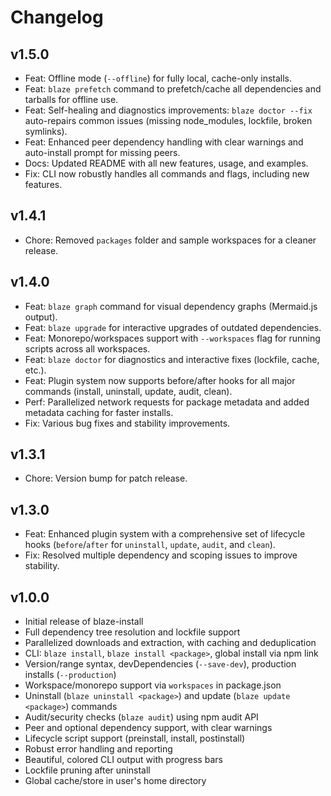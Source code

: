 # Changelog

## v1.5.0
- Feat: Offline mode (`--offline`) for fully local, cache-only installs.
- Feat: `blaze prefetch` command to prefetch/cache all dependencies and tarballs for offline use.
- Feat: Self-healing and diagnostics improvements: `blaze doctor --fix` auto-repairs common issues (missing node_modules, lockfile, broken symlinks).
- Feat: Enhanced peer dependency handling with clear warnings and auto-install prompt for missing peers.
- Docs: Updated README with all new features, usage, and examples.
- Fix: CLI now robustly handles all commands and flags, including new features.

## v1.4.1
- Chore: Removed `packages` folder and sample workspaces for a cleaner release.

## v1.4.0
- Feat: `blaze graph` command for visual dependency graphs (Mermaid.js output).
- Feat: `blaze upgrade` for interactive upgrades of outdated dependencies.
- Feat: Monorepo/workspaces support with `--workspaces` flag for running scripts across all workspaces.
- Feat: `blaze doctor` for diagnostics and interactive fixes (lockfile, cache, etc.).
- Feat: Plugin system now supports before/after hooks for all major commands (install, uninstall, update, audit, clean).
- Perf: Parallelized network requests for package metadata and added metadata caching for faster installs.
- Fix: Various bug fixes and stability improvements.

## v1.3.1
- Chore: Version bump for patch release.

## v1.3.0
- Feat: Enhanced plugin system with a comprehensive set of lifecycle hooks (`before`/`after` for `uninstall`, `update`, `audit`, and `clean`).
- Fix: Resolved multiple dependency and scoping issues to improve stability.

## v1.0.0
- Initial release of blaze-install
- Full dependency tree resolution and lockfile support
- Parallelized downloads and extraction, with caching and deduplication
- CLI: `blaze install`, `blaze install <package>`, global install via npm link
- Version/range syntax, devDependencies (`--save-dev`), production installs (`--production`)
- Workspace/monorepo support via `workspaces` in package.json
- Uninstall (`blaze uninstall <package>`) and update (`blaze update <package>`) commands
- Audit/security checks (`blaze audit`) using npm audit API
- Peer and optional dependency support, with clear warnings
- Lifecycle script support (preinstall, install, postinstall)
- Robust error handling and reporting
- Beautiful, colored CLI output with progress bars
- Lockfile pruning after uninstall
- Global cache/store in user's home directory 